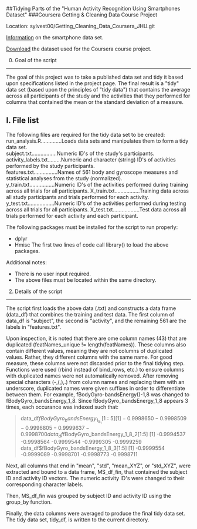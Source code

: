 ##Tidying Parts of the "Human Activity Recognition Using Smartphones Dataset"
###Coursera Getting & Cleaning Data Course Project

Location: sylvest00/Getting_Cleaning_Data_Coursera_JHU.git

[Information](http://archive.ics.uci.edu/ml/datasets/Human+Activity+Recognition+Using+Smartphones) on the smartphone data set.

[Download](https://d396qusza40orc.cloudfront.net/getdata%2Fprojectfiles%2FUCI%20HAR%20Dataset.zip) the dataset used for the Coursera course project.


0. Goal of the script
---------------------
The goal of this project was to take a published data set and tidy it based upon specifications listed in the project page. The final result is a "tidy" data set (based upon the principles of "tidy data") that contains the average across all participants of the study and the activities that they performed for columns that contained the mean or the standard deviation of a measure.

I. File list
------------
The following files are required for the tidy data set to be created:  
run_analysis.R..............Loads data sets and manipulates them to form a tidy data set.  
subject.txt.................Numeric ID's of the study's participants.  
activity_labels.txt.........Numeric and character (string) ID's of activities performed by the study participants.  
features.txt................Names of 561 body and gyroscope measures and statistical analyses from the study (normalized).
y_train.txt.................Numeric ID's of the activities performed during training across all trials for all participants.
X_train.txt.................Training data across all study participants and trials performed for each activity.  
y_test.txt..................Numeric ID's of the activities performed during testing across all trials for all participants.
X_test.txt..................Test data across all trials performed for each activity and each participant.

The following packages must be installed for the script to run properly:
- dplyr
- Hmisc
The first two lines of code call library() to load the above packages.

Additional notes:
- There is no user input required.
- The above files must be located within the same directory.

2. Details of the script
------------------------
The script first loads the above data (.txt) and constructs a data frame (data_df) that combines the training and test data. The first column of data_df is "subject", the second is "activity", and the remaining 561 are the labels in "features.txt".

Upon inspection, it is noted that there are ome column names (43) that are duplicated (featNames_unique != length(featNames)). These columns also contain different values, meaning they are not columns of duplicated values. Rather, they different columns with the same name. For good measure, these columns were not discarded prior to the final tidying step. Functions were used (rbind instead of bind_rows, etc.) to ensure columns with duplicated names were not automatically removed. After removing special characters (-,(,),.) from column names and replacing them with an underscore, duplicated names were given suffixes in order to differentiate between them. For example, fBodyGyro-bandsEnergy()-1,8 was changed to fBodyGyro_bandsEnergy_1_8. Since fBodyGyro_bandsEnergy_1_8 appears 3 times, each occurance was indexed such that:

> data_df$fBodyGyro_bandsEnergy_1_8_1[1:5]
[1] -0.9998650 -0.9998509 -0.9996805 -0.9999637 -0.9998700
> data_df$fBodyGyro_bandsEnergy_1_8_2[1:5]
[1] -0.9994537 -0.9998564 -0.9999544 -0.9999305 -0.9999259
> data_df$fBodyGyro_bandsEnergy_1_8_3[1:5]
[1] -0.9999554 -0.9999089 -0.9998701 -0.9998773 -0.9998711

Next, all columns that end in "mean", "std", "mean_XYZ", or "std_XYZ", were extracted and bound to a data frame, MS_df_fin, that contained the subject ID and activity ID vectors. The numeric activity ID's were changed to their corresponding character labels.

Then, MS_df_fin was grouped by subject ID and activity ID using the group_by function.

Finally, the data columns were averaged to produce the final tidy data set. The tidy data set, tidy_df, is written to the current directory.